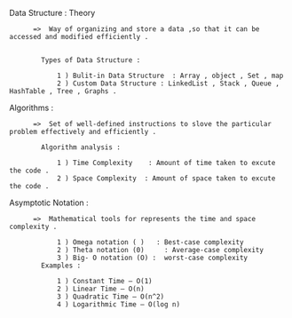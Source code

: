 Data Structure : Theory

          =>  Way of organizing and store a data ,so that it can be accessed and modified efficiently .


            Types of Data Structure : 
                              
                1 ) Bulit-in Data Structure  : Array , object , Set , map 
                2 ) Custom Data Structure : LinkedList , Stack , Queue , HashTable , Tree , Graphs .

Algorithms : 

          =>  Set of well-defined instructions to slove the particular problem effectively and efficiently .

            Algorithm analysis : 
                  
                1 ) Time Complexity    : Amount of time taken to excute the code .
                2 ) Space Complexity  : Amount of space taken to excute the code .



Asymptotic Notation : 

          =>  Mathematical tools for represents the time and space complexity .

                1 ) Omega notation ( )   : Best-case complexity 
                2 ) Theta notation (0)     : Average-case complexity 
                3 ) Big- O notation (O) :  worst-case complexity 
            Examples : 

                1 ) Constant Time – O(1)
                2 ) Linear Time – O(n) 
                3 ) Quadratic Time – O(n^2)
                4 ) Logarithmic Time – O(log n)